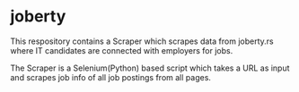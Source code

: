# joberty
This respository contains a Scraper which scrapes data from joberty.rs where IT candidates are connected with employers for jobs.

The Scraper is a Selenium(Python) based script which takes a URL as input and scrapes job info of all job postings from all pages.
